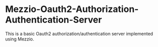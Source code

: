 # Mezzio-Oauth2-Authorization-Authentication-Server
This is a basic Oauth2 authorization/authentication server implemented using Mezzio.

